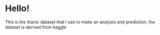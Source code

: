 # Hello!
This is the titanic dataset that I use to make an analysis and prediction, the dataset is derived from kaggle
